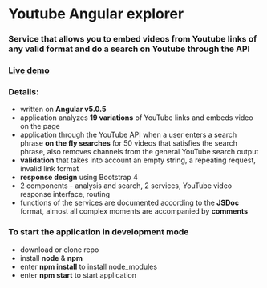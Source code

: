 <h1>Youtube Angular explorer</h1>
<h3>Service that allows you to embed videos from Youtube links of any valid format and do a search on Youtube through the API</h3>
<h3><a href="http://melomance.net/angular2-youtube-explorer">Live demo</a></h3>

<h3>Details:</h3>
<ul>
  <li>written on <b>Angular v5.0.5</b></li>
  <li>application analyzes <b>19 variations</b> of YouTube links and embeds video on the page</li>
  <li>application through the YouTube API when a user enters a search phrase <b>on the fly searches</b> for 50 videos that satisfies the search phrase, also removes channels from the general YouTube search output</li>
  <li><b>validation</b> that takes into account an empty string, a repeating request, invalid link format</li>
  <li><b>response design</b> using Bootstrap 4</li>
  <li>2 components - analysis and search, 2 services, YouTube video response interface, routing</li>
  <li>functions of the services are documented according to the <b>JSDoc</b> format, almost all complex moments are accompanied by <b>comments</b></li>
</ul>

<h3>To start the application in development mode</h3>
<ul>
  <li>download or clone repo</li>
  <li>install <b>node</b> & <b>npm</b></li>
  <li>enter <b>npm install</b> to install node_modules</li>
  <li>enter <b>npm start</b> to start application</li>
</ul>
